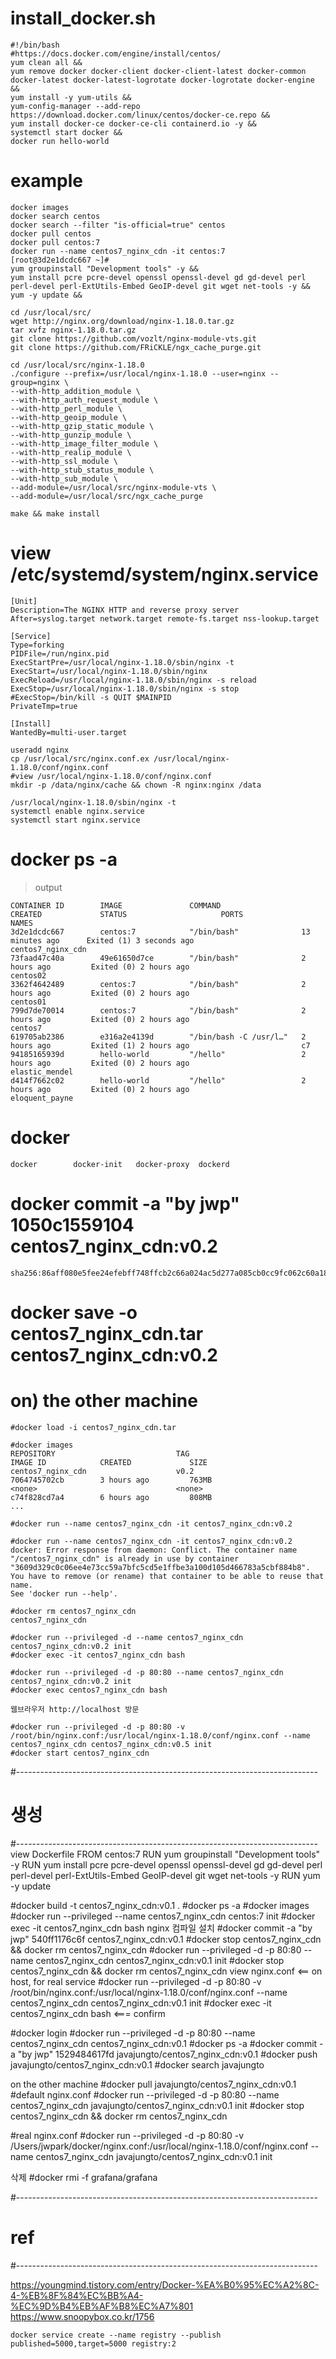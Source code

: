 # install_docker.sh

```
#!/bin/bash
#https://docs.docker.com/engine/install/centos/
yum clean all &&
yum remove docker docker-client docker-client-latest docker-common docker-latest docker-latest-logrotate docker-logrotate docker-engine &&
yum install -y yum-utils &&
yum-config-manager --add-repo https://download.docker.com/linux/centos/docker-ce.repo &&
yum install docker-ce docker-ce-cli containerd.io -y &&
systemctl start docker &&
docker run hello-world
```

# example
```
docker images
docker search centos
docker search --filter "is-official=true" centos
docker pull centos
docker pull centos:7
docker run --name centos7_nginx_cdn -it centos:7
[root@3d2e1dcdc667 ~]#  
yum groupinstall "Development tools" -y &&
yum install pcre pcre-devel openssl openssl-devel gd gd-devel perl perl-devel perl-ExtUtils-Embed GeoIP-devel git wget net-tools -y &&
yum -y update &&

cd /usr/local/src/
wget http://nginx.org/download/nginx-1.18.0.tar.gz
tar xvfz nginx-1.18.0.tar.gz
git clone https://github.com/vozlt/nginx-module-vts.git
git clone https://github.com/FRiCKLE/ngx_cache_purge.git

cd /usr/local/src/nginx-1.18.0
./configure --prefix=/usr/local/nginx-1.18.0 --user=nginx --group=nginx \
--with-http_addition_module \
--with-http_auth_request_module \
--with-http_perl_module \
--with-http_geoip_module \
--with-http_gzip_static_module \
--with-http_gunzip_module \
--with-http_image_filter_module \
--with-http_realip_module \
--with-http_ssl_module \
--with-http_stub_status_module \
--with-http_sub_module \
--add-module=/usr/local/src/nginx-module-vts \
--add-module=/usr/local/src/ngx_cache_purge

make && make install
```

# view /etc/systemd/system/nginx.service
```
[Unit]
Description=The NGINX HTTP and reverse proxy server
After=syslog.target network.target remote-fs.target nss-lookup.target

[Service]
Type=forking
PIDFile=/run/nginx.pid
ExecStartPre=/usr/local/nginx-1.18.0/sbin/nginx -t
ExecStart=/usr/local/nginx-1.18.0/sbin/nginx
ExecReload=/usr/local/nginx-1.18.0/sbin/nginx -s reload
ExecStop=/usr/local/nginx-1.18.0/sbin/nginx -s stop
#ExecStop=/bin/kill -s QUIT $MAINPID
PrivateTmp=true

[Install]
WantedBy=multi-user.target
```

```
useradd nginx
cp /usr/local/src/nginx.conf.ex /usr/local/nginx-1.18.0/conf/nginx.conf
#view /usr/local/nginx-1.18.0/conf/nginx.conf
mkdir -p /data/nginx/cache && chown -R nginx:nginx /data

/usr/local/nginx-1.18.0/sbin/nginx -t
systemctl enable nginx.service
systemctl start nginx.service
```


# docker ps -a
> output
```
CONTAINER ID        IMAGE               COMMAND                  CREATED             STATUS                     PORTS               NAMES
3d2e1dcdc667        centos:7            "/bin/bash"              13 minutes ago      Exited (1) 3 seconds ago                       centos7_nginx_cdn
73faad47c40a        49e61650d7ce        "/bin/bash"              2 hours ago         Exited (0) 2 hours ago                         centos02
3362f4642489        centos:7            "/bin/bash"              2 hours ago         Exited (0) 2 hours ago                         centos01
799d7de70014        centos:7            "/bin/bash"              2 hours ago         Exited (0) 2 hours ago                         centos7
619705ab2386        e316a2e4139d        "/bin/bash -C /usr/l…"   2 hours ago         Exited (1) 2 hours ago                         c7
94185165939d        hello-world         "/hello"                 2 hours ago         Exited (0) 2 hours ago                         elastic_mendel
d414f7662c02        hello-world         "/hello"                 2 hours ago         Exited (0) 2 hours ago                         eloquent_payne
```

# docker
```
docker        docker-init   docker-proxy  dockerd   
```

# docker commit -a "by jwp" 1050c1559104 centos7_nginx_cdn:v0.2
```
sha256:86aff080e5fee24efebff748ffcb2c66a024ac5d277a085cb0cc9fc062c60a18
```

# docker save -o centos7_nginx_cdn.tar centos7_nginx_cdn:v0.2

# on) the other machine
```
#docker load -i centos7_nginx_cdn.tar

#docker images
REPOSITORY                           TAG                                              IMAGE ID            CREATED             SIZE
centos7_nginx_cdn                    v0.2                                             7064745702cb        3 hours ago         763MB
<none>                               <none>                                           c74f828cd7a4        6 hours ago         808MB
...

#docker run --name centos7_nginx_cdn -it centos7_nginx_cdn:v0.2

#docker run --name centos7_nginx_cdn -it centos7_nginx_cdn:v0.2
docker: Error response from daemon: Conflict. The container name "/centos7_nginx_cdn" is already in use by container "3609d329c0c06ee4e73cc59a7bfc5cd5e1ffbe3a100d105d466783a5cbf884b8". You have to remove (or rename) that container to be able to reuse that name.
See 'docker run --help'.

#docker rm centos7_nginx_cdn
centos7_nginx_cdn

#docker run --privileged -d --name centos7_nginx_cdn  centos7_nginx_cdn:v0.2 init
#docker exec -it centos7_nginx_cdn bash

#docker run --privileged -d -p 80:80 --name centos7_nginx_cdn centos7_nginx_cdn:v0.2 init
#docker exec centos7_nginx_cdn bash

웹브라우저 http://localhost 방문 

#docker run --privileged -d -p 80:80 -v /root/bin/nginx.conf:/usr/local/nginx-1.18.0/conf/nginx.conf --name centos7_nginx_cdn centos7_nginx_cdn:v0.5 init
#docker start centos7_nginx_cdn
```

#---------------------------------------------------------------------------
# 생성
#---------------------------------------------------------------------------
view Dockerfile
FROM centos:7
RUN yum groupinstall "Development tools" -y 
RUN yum install pcre pcre-devel openssl openssl-devel gd gd-devel perl perl-devel perl-ExtUtils-Embed GeoIP-devel git wget net-tools -y 
RUN yum -y update 

#docker build -t centos7_nginx_cdn:v0.1 .
#docker ps -a
#docker images
#docker run --privileged --name centos7_nginx_cdn centos:7 init
#docker exec -it centos7_nginx_cdn bash
nginx 컴파일 설치 
#docker commit -a "by jwp" 540ff1176c6f centos7_nginx_cdn:v0.1
#docker stop centos7_nginx_cdn && docker rm centos7_nginx_cdn
#docker run --privileged -d -p 80:80 --name centos7_nginx_cdn centos7_nginx_cdn:v0.1 init
#docker stop centos7_nginx_cdn && docker rm centos7_nginx_cdn
view nginx.conf <== on host, for real service
#docker run --privileged -d -p 80:80 -v /root/bin/nginx.conf:/usr/local/nginx-1.18.0/conf/nginx.conf --name centos7_nginx_cdn centos7_nginx_cdn:v0.1 init
#docker exec -it centos7_nginx_cdn bash <=== confirm

#docker login
#docker run --privileged -d -p 80:80 --name centos7_nginx_cdn centos7_nginx_cdn:v0.1
#docker ps -a
#docker commit -a "by jwp" 1529484617fd javajungto/centos7_nginx_cdn:v0.1
#docker push javajungto/centos7_nginx_cdn:v0.1 
#docker search javajungto

on the other machine
#docker pull javajungto/centos7_nginx_cdn:v0.1
#default nginx.conf
#docker run --privileged -d -p 80:80 --name centos7_nginx_cdn javajungto/centos7_nginx_cdn:v0.1 init
#docker stop centos7_nginx_cdn && docker rm centos7_nginx_cdn

#real nginx.conf
#docker run --privileged -d -p 80:80 -v /Users/jwpark/docker/nginx.conf:/usr/local/nginx-1.18.0/conf/nginx.conf --name centos7_nginx_cdn javajungto/centos7_nginx_cdn:v0.1 init

삭제
#docker rmi -f grafana/grafana

#---------------------------------------------------------------------------
# ref
#---------------------------------------------------------------------------

https://youngmind.tistory.com/entry/Docker-%EA%B0%95%EC%A2%8C-4-%EB%8F%84%EC%BB%A4-%EC%9D%B4%EB%AF%B8%EC%A7%801
https://www.snoopybox.co.kr/1756

```
docker service create --name registry --publish published=5000,target=5000 registry:2
```
